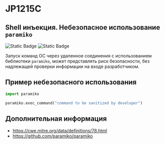 # JP1215C
## Shell инъекция. Небезопасное использование `paramiko`

![Static Badge](https://img.shields.io/badge/%D0%A1%D1%82%D0%B5%D0%BF%D0%B5%D0%BD%D1%8C%20%D0%BA%D1%80%D0%B8%D1%82%D0%B8%D1%87%D0%BD%D0%BE%D1%81%D1%82%D0%B8-%D1%81%D1%80%D0%B5%D0%B4%D0%BD%D1%8F%D1%8F-orange?style=for-the-badge)
![Static Badge](https://img.shields.io/badge/%D0%94%D0%BE%D1%81%D1%82%D0%BE%D0%B2%D0%B5%D1%80%D0%BD%D0%BE%D1%81%D1%82%D1%8C%20%D0%BE%D0%BF%D1%80%D0%B5%D0%B4%D0%B5%D0%BB%D0%B5%D0%BD%D0%B8%D1%8F-%D1%81%D1%80%D0%B5%D0%B4%D0%BD%D1%8F%D1%8F-orange?style=for-the-badge)

Запуск команд ОС через удаленное соединения с использованием библиотеки `paramiko`, может представлять риск безопасности, без надлежащей проверки информации на входе разработчиком.  

## Пример небезопасного использования

```python linenums="1"
import paramiko

paramiko.exec_command("command to be sanitized by developer")
```

## Дополнительная информация

* <https://cwe.mitre.org/data/definitions/78.html>
* <https://github.com/paramiko/paramiko>
